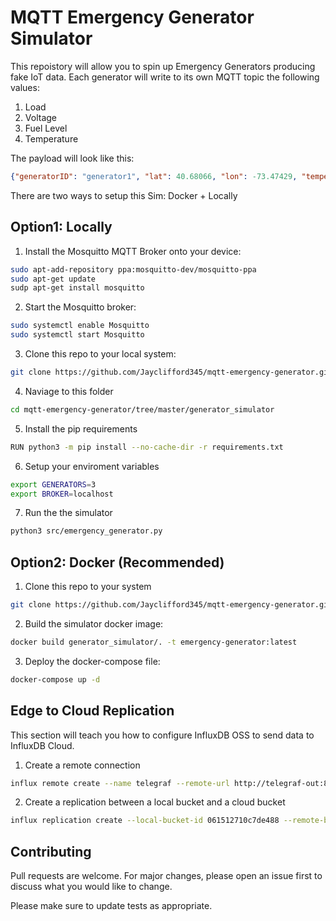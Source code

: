 # MQTT Emergency Generator Simulator

This repoistory will allow you to spin up Emergency Generators producing fake IoT data. Each generator will write to its own MQTT topic the following values: 

1. Load
2. Voltage
3. Fuel Level
4. Temperature

The payload will look like this:

```json
{"generatorID": "generator1", "lat": 40.68066, "lon": -73.47429, "temperature": 186, "power": 186, "load": 2, "fuel": 277}
```

There are two ways to setup this Sim: Docker + Locally

## Option1: Locally

1. Install the Mosquitto MQTT Broker onto your device:

```bash
sudo apt-add-repository ppa:mosquitto-dev/mosquitto-ppa
sudo apt-get update
sudp apt-get install mosquitto
```

2. Start the Mosquitto broker:

```bash
sudo systemctl enable Mosquitto
sudo systemctl start Mosquitto
```

3. Clone this repo to your local system:

```bash
git clone https://github.com/Jayclifford345/mqtt-emergency-generator.git
```

4. Naviage to this folder

```bash
cd mqtt-emergency-generator/tree/master/generator_simulator
```

5. Install the pip requirements

```bash
RUN python3 -m pip install --no-cache-dir -r requirements.txt
```

6. Setup your enviroment variables

```bash
export GENERATORS=3
export BROKER=localhost
```

7. Run the the simulator

```bash
python3 src/emergency_generator.py
```

## Option2: Docker (Recommended)


1. Clone this repo to your system

```bash
git clone https://github.com/Jayclifford345/mqtt-emergency-generator.git
```

2. Build the simulator docker image:

```bash
docker build generator_simulator/. -t emergency-generator:latest
```

3. Deploy the docker-compose file:

```bash
docker-compose up -d
```

## Edge to Cloud Replication
This section will teach you how to configure InfluxDB OSS to send data to InfluxDB Cloud.

1. Create a remote connection

```bash
influx remote create --name telegraf --remote-url http://telegraf-out:8086 --remote-org-id 05ea551cd21fb6e4 --remote-api-token edge
```

2. Create a replication between a local bucket and a cloud bucket
```bash
influx replication create --local-bucket-id 061512710c7de488 --remote-bucket-id 13dd5e3bc3998a75 --remote-id 0a0d096bafe60000  --name telegraf
```



## Contributing

Pull requests are welcome. For major changes, please open an issue first to discuss what you would like to change.

Please make sure to update tests as appropriate.
